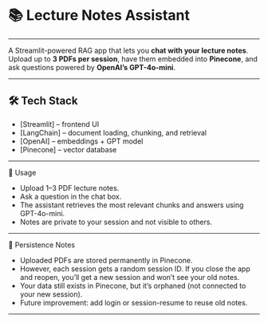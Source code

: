 # 📚 Lecture Notes Assistant

---

A Streamlit-powered RAG app that lets you **chat with your lecture notes**.  
Upload up to **3 PDFs per session**, have them embedded into **Pinecone**, and ask questions powered by **OpenAI’s GPT-4o-mini**.

---

## 🛠️ Tech Stack
- [Streamlit] – frontend UI
- [LangChain] – document loading, chunking, and retrieval
- [OpenAI] – embeddings + GPT model
- [Pinecone] – vector database

---

🧪 Usage
- Upload 1–3 PDF lecture notes.
- Ask a question in the chat box.
- The assistant retrieves the most relevant chunks and answers using GPT-4o-mini.
- Notes are private to your session and not visible to others.

---

📌 Persistence Notes
- Uploaded PDFs are stored permanently in Pinecone.
- However, each session gets a random session ID. If you close the app and reopen, you’ll get a new session and won’t see your old notes.
- Your data still exists in Pinecone, but it’s orphaned (not connected to your new session).
- Future improvement: add login or session-resume to reuse old notes.

---
